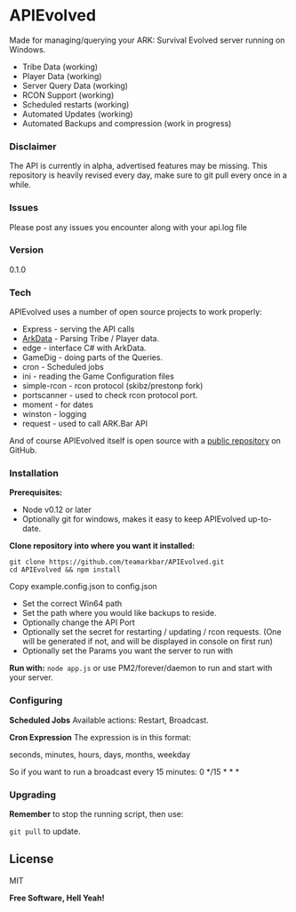 # APIEvolved

Made for managing/querying your ARK: Survival Evolved server running on Windows.

  - Tribe Data (working)
  - Player Data (working)
  - Server Query Data (working)
  - RCON Support (working)
  - Scheduled restarts (working)
  - Automated Updates (working)
  - Automated Backups and compression (work in progress)


### Disclaimer
The API is currently in alpha, advertised features may be missing.
This repository is heavily revised every day, make sure to git pull
every once in a while.

### Issues
Please post any issues you encounter along with your api.log file

### Version
0.1.0

### Tech

APIEvolved uses a number of open source projects to work properly:

* Express - serving the API calls
* [ArkData](https://github.com/AuthiQ/ArkData) - Parsing Tribe / Player data.
* edge - interface C# with ArkData.
* GameDig - doing parts of the Queries.
* cron - Scheduled jobs
* ini - reading the Game Configuration files
* simple-rcon - rcon protocol (skibz/prestonp fork)
* portscanner - used to check rcon protocol port.
* moment - for dates
* winston - logging
* request - used to call ARK.Bar API

And of course APIEvolved itself is open source with a [public repository](https://github.com/teamarkbar/APIEvolved) on GitHub.

### Installation
**Prerequisites:**
- Node v0.12 or later
- Optionally git for windows, makes it easy to keep APIEvolved up-to-date.

**Clone repository into where you want it installed:**

    git clone https://github.com/teamarkbar/APIEvolved.git
    cd APIEvolved && npm install
    
Copy example.config.json to config.json

- Set the correct Win64 path
- Set the path where you would like backups to reside.
- Optionally change the API Port
- Optionally set the secret for restarting / updating / rcon requests. (One will be generated if not, and will be displayed in console on first run)
- Optionally set the Params you want the server to run with

**Run with:**
```node app.js``` or use PM2/forever/daemon to run and start with your server.

### Configuring
**Scheduled Jobs**
Available actions: Restart, Broadcast.

**Cron Expression**
The expression is in this format:

seconds, minutes, hours, days, months, weekday

So if you want to run a broadcast every 15 minutes:
    0 */15 * * *


### Upgrading
**Remember** to stop the running script, then use:
 
 ```git pull``` to update.

License
----

MIT


**Free Software, Hell Yeah!**
